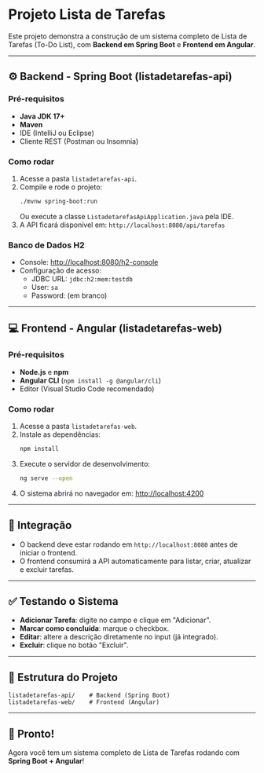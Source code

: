 # Projeto Lista de Tarefas

Este projeto demonstra a construção de um sistema completo de Lista de Tarefas (To-Do List), com **Backend em Spring Boot** e **Frontend em Angular**.

---

## ⚙️ Backend - Spring Boot (listadetarefas-api)

### Pré-requisitos
- **Java JDK 17+**
- **Maven**
- IDE (IntelliJ ou Eclipse)
- Cliente REST (Postman ou Insomnia)

### Como rodar
1. Acesse a pasta `listadetarefas-api`.
2. Compile e rode o projeto:
   ```bash
   ./mvnw spring-boot:run
   ```
   Ou execute a classe `ListadetarefasApiApplication.java` pela IDE.
3. A API ficará disponível em: `http://localhost:8080/api/tarefas`

### Banco de Dados H2
- Console: [http://localhost:8080/h2-console](http://localhost:8080/h2-console)
- Configuração de acesso:
  - JDBC URL: `jdbc:h2:mem:testdb`
  - User: `sa`
  - Password: (em branco)

---

## 💻 Frontend - Angular (listadetarefas-web)

### Pré-requisitos
- **Node.js** e **npm**
- **Angular CLI** (`npm install -g @angular/cli`)
- Editor (Visual Studio Code recomendado)

### Como rodar
1. Acesse a pasta `listadetarefas-web`.
2. Instale as dependências:
   ```bash
   npm install
   ```
3. Execute o servidor de desenvolvimento:
   ```bash
   ng serve --open
   ```
4. O sistema abrirá no navegador em: [http://localhost:4200](http://localhost:4200)

---

## 🔗 Integração
- O backend deve estar rodando em `http://localhost:8080` antes de iniciar o frontend.
- O frontend consumirá a API automaticamente para listar, criar, atualizar e excluir tarefas.

---

## ✅ Testando o Sistema
- **Adicionar Tarefa**: digite no campo e clique em "Adicionar".
- **Marcar como concluída**: marque o checkbox.
- **Editar**: altere a descrição diretamente no input (já integrado).
- **Excluir**: clique no botão "Excluir".

---

## 📂 Estrutura do Projeto
```
listadetarefas-api/    # Backend (Spring Boot)
listadetarefas-web/    # Frontend (Angular)
```

---

## 🚀 Pronto!
Agora você tem um sistema completo de Lista de Tarefas rodando com **Spring Boot + Angular**!
